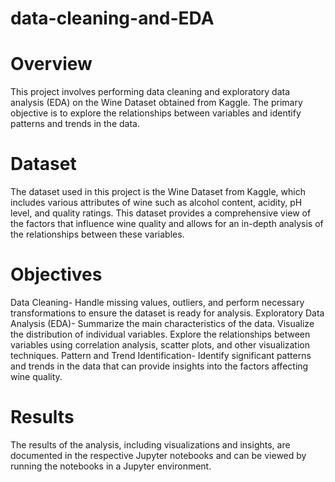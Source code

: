 # data-cleaning-and-EDA

# Overview
This project involves performing data cleaning and exploratory data analysis (EDA) on the Wine Dataset obtained from Kaggle. The primary objective is to explore the relationships between variables and identify patterns and trends in the data.

# Dataset
The dataset used in this project is the Wine Dataset from Kaggle, which includes various attributes of wine such as alcohol content, acidity, pH level, and quality ratings. This dataset provides a comprehensive view of the factors that influence wine quality and allows for an in-depth analysis of the relationships between these variables.

# Objectives
Data Cleaning- Handle missing values, outliers, and perform necessary transformations to ensure the dataset is ready for analysis.
Exploratory Data Analysis (EDA)- Summarize the main characteristics of the data.
Visualize the distribution of individual variables.
Explore the relationships between variables using correlation analysis, scatter plots, and other visualization techniques.
Pattern and Trend Identification- Identify significant patterns and trends in the data that can provide insights into the factors affecting wine quality.

# Results
The results of the analysis, including visualizations and insights, are documented in the respective Jupyter notebooks and can be viewed by running the notebooks in a Jupyter environment.
